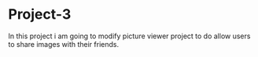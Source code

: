 # Project-3
In this project i am going to modify picture viewer project to do allow users to share images with their friends.

